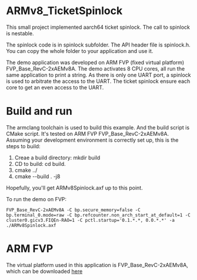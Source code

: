 # ARMv8_TicketSpinlock
This small project implemented aarch64 ticket spinlock. The call to spinlock is nestable.

The spinlock code is in spinlock subfolder. The API header file is spinlock.h. You can copy the whole folder to your application and use it.

The demo application was developed on ARM FVP (fixed virtual platform) FVP_Base_RevC-2xAEMv8A. The demo activates 8 CPU cores, all run the same application to print a string. As there is only one UART port, a spinlock is used to arbitrate the access to the UART. The ticket spinlock ensure each core to get an even access to the UART.

 # Build and run
 The armclang toolchain is used to build this example. And the build script is CMake script. It's tested on ARM FVP FVP_Base_RevC-2xAEMv8A. Assuming your development environment is correctly set up, this is the steps to build:
 1. Creae a build directory: mkdir build
 2. CD to build: cd build.
 3. cmake ../ 
 4. cmake --build . -j8
 
 Hopefully, you'll get ARMv8Spinlock.axf up to this point.
 
 To run the demo on FVP:
```
FVP_Base_RevC-2xAEMv8A -C bp.secure_memory=false -C bp.terminal_0.mode=raw -C bp.refcounter.non_arch_start_at_default=1 -C cluster0.gicv3.FIQEn-RAO=1 -C pctl.startup='0.1.*.*, 0.0.*.*' -a ./ARMv8Spinlock.axf
```
 
# ARM FVP
The virtual platform used in this application is FVP_Base_RevC-2xAEMv8A, which can be downloaded [here](https://developer.arm.com/tools-and-software/simulation-models/fixed-virtual-platforms)
